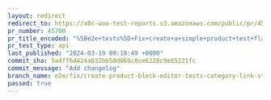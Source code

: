 ```yaml
---
layout: redirect
redirect_to: https://a8c-woo-test-reports.s3.amazonaws.com/public/pr/45700/api/index.html
pr_number: 45700
pr_title_encoded: "%5Be2e+tests%5D+Fix+create+a+simple+product+test+flakiness"
pr_test_type: api
last_published: "2024-03-19 09:18:49 +0000"
commit_sha: 5a4ff6d424a632bb50d069c8ce6128c9e65221fc
commit_message: "Add changelog"
branch_name: e2e/fix/create-product-block-editor-tests-category-link-strictness
passed: true
---
```

